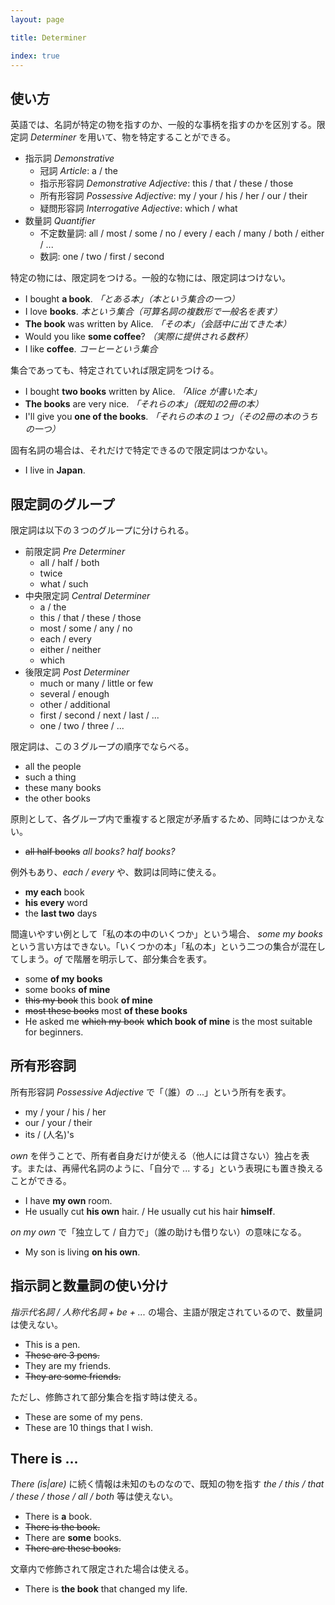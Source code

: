 ```yaml
---
layout: page 

title: Determiner

index: true 
---
```


## 使い方

英語では、名詞が特定の物を指すのか、一般的な事柄を指すのかを区別する。限定詞 _Determiner_ を用いて、物を特定することができる。

* 指示詞 _Demonstrative_
  * 冠詞 _Article_: a / the
  * 指示形容詞 _Demonstrative Adjective_: this / that / these / those
  * 所有形容詞 _Possessive Adjective_: my / your / his / her / our / their
  * 疑問形容詞 _Interrogative Adjective_: which / what
* 数量詞 _Quantifier_
  * 不定数量詞: all / most / some / no / every / each / many / both / either / ...
  * 数詞: one / two / first / second

特定の物には、限定詞をつける。一般的な物には、限定詞はつけない。

* I bought __a book__. _「とある本」（本という集合の一つ）_
* I love __books__. _本という集合（可算名詞の複数形で一般名を表す）_
* __The book__ was written by Alice. _「その本」（会話中に出てきた本）_
* Would you like __some coffee__? _（実際に提供される数杯）_
* I like __coffee__. _コーヒーという集合_

集合であっても、特定されていれば限定詞をつける。

* I bought __two books__ written by Alice. _「Alice が書いた本」_
* __The books__ are very nice. _「それらの本」（既知の2冊の本）_
* I'll give you __one of the books__. _「それらの本の１つ」（その2冊の本のうちの一つ）_

固有名詞の場合は、それだけで特定できるので限定詞はつかない。

* I live in __Japan__.

## 限定詞のグループ

限定詞は以下の３つのグループに分けられる。

* 前限定詞 _Pre Determiner_
  * all / half / both
  * twice
  * what / such
* 中央限定詞 _Central Determiner_
  * a / the
  * this / that / these / those
  * most / some / any / no
  * each / every
  * either / neither
  * which
* 後限定詞 _Post Determiner_
  * much or many / little or few
  * several / enough
  * other / additional
  * first / second / next / last / ...
  * one / two / three / ...

限定詞は、この３グループの順序でならべる。

* all the people
* such a thing
* these many books
* the other books

原則として、各グループ内で重複すると限定が矛盾するため、同時にはつかえない。

* <del>all half books</del> _all books? half books?_

例外もあり、_each / every_ や、数詞は同時に使える。

* __my each__ book
* __his every__ word
* the __last two__ days

間違いやすい例として「私の本の中のいくつか」という場合、 _some my books_ という言い方はできない。「いくつかの本」「私の本」という二つの集合が混在してしまう。_of_ で階層を明示して、部分集合を表す。

* some __of my books__
* some books __of mine__
* <del>this my book</del> this book __of mine__
* <del>most these books</del> most __of these books__
* He asked me <del>which my book</del> __which book of mine__ is the most suitable for beginners.

## 所有形容詞

所有形容詞 _Possessive Adjective_ で「（誰）の ...」という所有を表す。

* my / your / his / her
* our / your / their
* its / (人名)'s

_own_ を伴うことで、所有者自身だけが使える（他人には貸さない）独占を表す。または、再帰代名詞のように、「自分で ... する」という表現にも置き換えることができる。

* I have __my own__ room.
* He usually cut __his own__ hair. / He usually cut his hair __himself__.

_on my own_ で「独立して / 自力で」（誰の助けも借りない）の意味になる。

* My son is living __on his own__.

## 指示詞と数量詞の使い分け

_指示代名詞 / 人称代名詞 + be + ..._ の場合、主語が限定されているので、数量詞は使えない。

* This is a pen.
* <del>These are 3 pens.</del>
* They are my friends.
* <del>They are some friends.</del>

ただし、修飾されて部分集合を指す時は使える。

* These are some of my pens.
* These are 10 things that I wish.

## There is ...

_There (is|are)_ に続く情報は未知のものなので、既知の物を指す _the / this / that / these / those / all / both_ 等は使えない。

* There is __a__ book.
* <del>There is the book.</del>
* There are __some__ books.
* <del>There are these books.</del>

文章内で修飾されて限定された場合は使える。

* There is __the book__ that changed my life.

